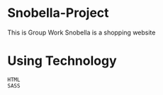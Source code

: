 # Snobella-Project
This is Group Work
Snobella is a shopping website
# Using Technology 
```
HTML
SASS
